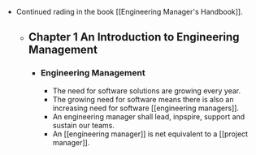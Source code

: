 - Continued rading in the book [[Engineering Manager's Handbook]].
  - ## Chapter 1 An Introduction to Engineering Management
    - ### Engineering Management
      - The need for software solutions are growing every year.
      - The growing need for software means there is also an increasing need for software [[engineering managers]].
      - An engineering manager shall lead, inpspire, support and sustain our teams.
      - An [[engineering manager]] is net equivalent to a [[project manager]].

